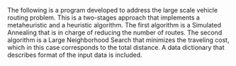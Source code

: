 The following is a program developed to address the large scale vehicle routing problem. This is a two-stages approach that implements a metaheuristic and a heuristic algorithm. The first algorithm is a Simulated Annealing that is in charge of reducing the number of routes. The second algorithm is a Large Neighborhood Search that minimizes the traveling cost, which in this case corresponds to the total distance. A data dictionary that describes format of the input data is included.
